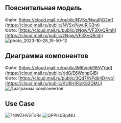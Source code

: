 ## Пояснительная модель
Файл: [https://cloud.mail.ru/public/NVSx/NwuRjG3nt](https://cloud.mail.ru/public/NVSx/NwuRjG3nt) </br>
Фото: [https://cloud.mail.ru/public/zNgw/VF3XvQRmh](https://cloud.mail.ru/public/zNgw/VF3XvQRmh) </br>
![photo_2023-10-28_19-50-12](https://github.com/MITTORY/MitREC/assets/40243680/fa391c6f-92f5-49b7-8c4b-733adefbec1c)

## Диаграмма компонентов
Файл: [https://cloud.mail.ru/public/iMKy/ek985VYad](https://cloud.mail.ru/public/rjdQ/E6WqhpGiB) </br>
Фото: [https://cloud.mail.ru/public/3Qd7/NPdb4D4yb](https://cloud.mail.ru/public/KU8H/RicK82QMU) </br>
![Диаграмма компонентов](https://github.com/MITTORY/MitREC/assets/40243680/24dcce23-34c9-4471-ab38-ade75264c958)

## Use Case
![7NWZHVGTsRs](https://github.com/MITTORY/MitREC/assets/40243680/16b50e6f-db59-4d70-b006-9a02941add33)
![QPPIs0BpiNU](https://github.com/MITTORY/MitREC/assets/40243680/31e86978-5305-4046-9581-d5b9cb7b928b)


